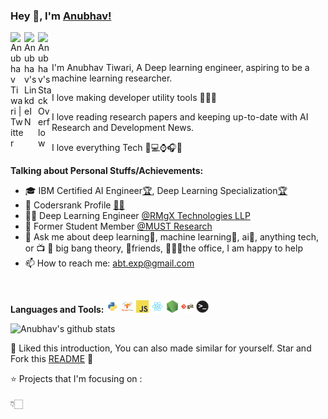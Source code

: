 ### Hey 👋, I'm [Anubhav!](https://linkedin.com/in/abtexp)


<a href="https://twitter.com/abtExp_">
  <img align="left" alt="Anubhav Tiwari | Twitter" width="22px" src="https://cdn.jsdelivr.net/npm/simple-icons@v3/icons/twitter.svg" />
</a>
<a href="https://www.linkedin.com/in/abtexp">
  <img align="left" alt="Anubhav's LinkdeIN" width="22px" src="https://cdn.jsdelivr.net/npm/simple-icons@v3/icons/linkedin.svg" />
</a>
<a href="https://stackoverflow.com/users/9921415/abtexp">
  <img align="left" alt="Anubhav's StackOverflow" width="22px" src="https://cdn.jsdelivr.net/npm/simple-icons@v3/icons/stackoverflow.svg" />
</a>
<br />
<br />

I'm Anubhav Tiwari, A Deep learning engineer, aspiring to be a machine learning researcher.

I love making developer utility tools 👨🏻‍💻

I love reading research papers and keeping up-to-date with AI Research and Development News.

I love everything Tech 📱💻⌚🎧🤖

**Talking about Personal Stuffs/Achievements:**

- 🎓 IBM Certified AI Engineer[🏆](https://www.coursera.org/account/accomplishments/specialization/certificate/658VSRVKUTFP), Deep Learning Specialization[🏆](https://www.coursera.org/account/accomplishments/specialization/certificate/TWFZEQACGNZJ)
- 🥇 Codersrank Profile [🐱‍💻](https://profile.codersrank.io/user/abtexp)
- 👨‍💻 Deep Learning Engineer [@RMgX Technologies LLP](https://www.rmgx.in//)
- 🌱 Former Student Member [@MUST Research](https://must.co.in/)
- 💬 Ask me about deep learning🤖, machine learning🧠, ai🤖, anything tech, or 📺 🌌 big bang theory, 👬friends, 👨🏻‍💼the office, I am happy to help
- 📫 How to reach me: abt.exp@gmail.com

&nbsp;

**Languages and Tools:**
<code><img height="20" src="https://raw.githubusercontent.com/github/explore/80688e429a7d4ef2fca1e82350fe8e3517d3494d/topics/python/python.png"></code>
<code><img height="20" src="https://raw.githubusercontent.com/github/explore/80688e429a7d4ef2fca1e82350fe8e3517d3494d/topics/tensorflow/tensorflow.png"></code>
<code><img height="20" src="https://raw.githubusercontent.com/github/explore/80688e429a7d4ef2fca1e82350fe8e3517d3494d/topics/javascript/javascript.png"></code>
<code><img height="20" src="https://raw.githubusercontent.com/github/explore/80688e429a7d4ef2fca1e82350fe8e3517d3494d/topics/react/react.png"></code>
<code><img height="20" src="https://raw.githubusercontent.com/github/explore/80688e429a7d4ef2fca1e82350fe8e3517d3494d/topics/nodejs/nodejs.png"></code>
<code><img height="20" src="https://raw.githubusercontent.com/github/explore/80688e429a7d4ef2fca1e82350fe8e3517d3494d/topics/git/git.png"></code>
<code><img height="20" src="https://raw.githubusercontent.com/github/explore/80688e429a7d4ef2fca1e82350fe8e3517d3494d/topics/terminal/terminal.png"></code>


![Anubhav's github stats](https://github-readme-stats.vercel.app/api?username=abtExp&show_icons=true&hide_border=false)

:pushpin: Liked this introduction, You can also made similar for yourself. Star and Fork this [README](https://github.com/GOVINDDIXIT/GOVINDDIXIT) :pencil:

⭐️ Projects that I'm focusing on : <br /><br />
 👇🏻
